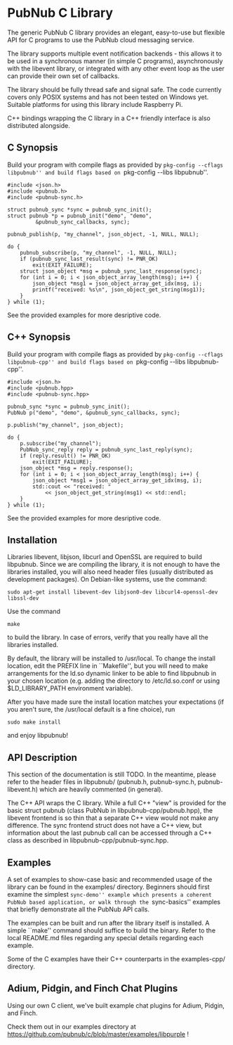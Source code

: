 PubNub C Library
================

The generic PubNub C library provides an elegant, easy-to-use but
flexible API for C programs to use the PubNub cloud messaging service.

The library supports multiple event notification backends - this
allows it to be used in a synchronous manner (in simple C programs),
asynchronously with the libevent library, or integrated with any other
event loop as the user can provide their own set of callbacks.

The library should be fully thread safe and signal safe. The code currently
covers only POSIX systems and has not been tested on Windows yet.
Suitable platforms for using this library include Raspberry Pi.

C++ bindings wrapping the C library in a C++ friendly interface is also
distributed alongside.

C Synopsis
----------

Build your program with compile flags as provided by
``pkg-config --cflags libpubnub'' and build flags based on
``pkg-config --libs libpubnub''.

	#include <json.h>
	#include <pubnub.h>
	#include <pubnub-sync.h>

	struct pubnub_sync *sync = pubnub_sync_init();
	struct pubnub *p = pubnub_init("demo", "demo",
			 &pubnub_sync_callbacks, sync);

	pubnub_publish(p, "my_channel", json_object, -1, NULL, NULL);

	do {
		pubnub_subscribe(p, "my_channel", -1, NULL, NULL);
		if (pubnub_sync_last_result(sync) != PNR_OK)
			exit(EXIT_FAILURE);
		struct json_object *msg = pubnub_sync_last_response(sync);
		for (int i = 0; i < json_object_array_length(msg); i++) {
			json_object *msg1 = json_object_array_get_idx(msg, i);
			printf("received: %s\n", json_object_get_string(msg1));
		}
	} while (1);

See the provided examples for more desriptive code.

C++ Synopsis
------------

Build your program with compile flags as provided by
``pkg-config --cflags libpubnub-cpp'' and build flags based on
``pkg-config --libs libpubnub-cpp''.

	#include <json.h>
	#include <pubnub.hpp>
	#include <pubnub-sync.hpp>

	pubnub_sync *sync = pubnub_sync_init();
	PubNub p("demo", "demo", &pubnub_sync_callbacks, sync);

	p.publish("my_channel", json_object);

	do {
		p.subscribe("my_channel");
		PubNub_sync_reply reply = pubnub_sync_last_reply(sync);
		if (reply.result() != PNR_OK)
			exit(EXIT_FAILURE);
		json_object *msg = reply.response();
		for (int i = 0; i < json_object_array_length(msg); i++) {
			json_object *msg1 = json_object_array_get_idx(msg, i);
			std::cout << "received: "
				<< json_object_get_string(msg1) << std::endl;
		}
	} while (1);

See the provided examples for more desriptive code.

Installation
------------

Libraries libevent, libjson, libcurl and OpenSSL are required to build
libpubnub. Since we are compiling the library, it is not enough to have
the libraries installed, you will also need header files (usually distributed
as development packages). On Debian-like systems, use the command:

	sudo apt-get install libevent-dev libjson0-dev libcurl4-openssl-dev libssl-dev

Use the command

	make

to build the library. In case of errors, verify that you really have
all the libraries installed.

By default, the library will be installed to /usr/local. To change
the install location, edit the PREFIX line in ``Makefile'', but you will
need to make arrangements for the ld.so dynamic linker to be able to
find libpubnub in your chosen location (e.g. adding the directory to
/etc/ld.so.conf or using $LD_LIBRARY_PATH environment variable).

After you have made sure the install location matches your expectations
(if you aren't sure, the /usr/local default is a fine choice), run

	sudo make install

and enjoy libpubnub!

API Description
---------------

This section of the documentation is still TODO. In the meantime, please refer
to the header files in libpubnub/ (pubnub.h, pubnub-sync.h, pubnub-libevent.h)
which are heavily commented (in general).

The C++ API wraps the C library. While a full C++ "view" is provided for the
basic struct pubnub (class PubNub in libpubnub-cpp/pubnub.hpp), the libevent
frontend is so thin that a separate C++ view would not make any difference.
The sync frontend struct does not have a C++ view, but information about
the last pubnub call can be accessed through a C++ class as described in
libpubnub-cpp/pubnub-sync.hpp.

Examples
--------

A set of examples to show-case basic and recommended usage of the library
can be found in the examples/ directory. Beginners should first examine
the simplest ``sync-demo'' example which presents a coherent PubNub based
application, or walk through the ``sync-basics'' examples that briefly
demonstrate all the PubNub API calls.

The examples can be built and run after the library itself is installed.
A simple ``make'' command should suffice to build the binary. Refer to the
local README.md files regarding any special details regarding each example.

Some of the C examples have their C++ counterparts in the examples-cpp/
directory.

## Adium, Pidgin, and Finch Chat Plugins
Using our own C client, we've built example chat plugins for Adium, Pidgin, and Finch.

Check them out in our examples directory at https://github.com/pubnub/c/blob/master/examples/libpurple !

